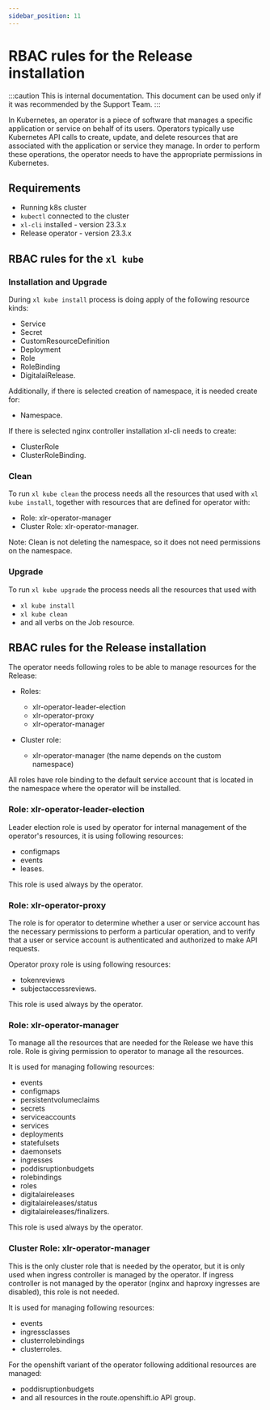 ```yaml
---
sidebar_position: 11
---
```


# RBAC rules for the Release installation

:::caution
This is internal documentation. This document can be used only if it was recommended by the Support Team.
:::

In Kubernetes, an operator is a piece of software that manages a specific application or service on behalf of its users. 
Operators typically use Kubernetes API calls to create, update, and delete resources that are associated with the application or service they manage. 
In order to perform these operations, the operator needs to have the appropriate permissions in Kubernetes.

## Requirements

- Running k8s cluster
- `kubectl` connected to the cluster
- `xl-cli` installed - version 23.3.x
- Release operator - version 23.3.x

## RBAC rules for the `xl kube`

### Installation and Upgrade

During `xl kube install` process is doing apply of the following resource kinds:
- Service
- Secret
- CustomResourceDefinition
- Deployment
- Role
- RoleBinding
- DigitalaiRelease.

Additionally, if there is selected creation of namespace, it is needed create for:
- Namespace.

If there is selected nginx controller installation xl-cli needs to create:
- ClusterRole
- ClusterRoleBinding.

### Clean

To run `xl kube clean` the process needs all the resources that used with `xl kube install`, 
together with resources that are defined for operator with:
- Role: xlr-operator-manager
- Cluster Role: xlr-operator-manager.

Note: Clean is not deleting the namespace, so it does not need permissions on the namespace.

### Upgrade

To run `xl kube upgrade` the process needs all the resources that used with 
- `xl kube install`
- `xl kube clean`
- and all verbs on the Job resource.

## RBAC rules for the Release installation

The operator needs following roles to be able to manage resources for the Release:

- Roles:
  - xlr-operator-leader-election
  - xlr-operator-proxy
  - xlr-operator-manager

- Cluster role:
  - xlr-operator-manager (the name depends on the custom namespace)

All roles have role binding to the default service account that is located in the namespace where the operator will be installed.

### Role: xlr-operator-leader-election

Leader election role is used by operator for internal management of the operator's resources, it is using following resources:
- configmaps
- events
- leases.

This role is used always by the operator.

### Role: xlr-operator-proxy

The role is for operator to determine whether a user or service account has the necessary permissions to perform a particular operation,
and to verify that a user or service account is authenticated and authorized to make API requests.

Operator proxy role is using following resources:
- tokenreviews
- subjectaccessreviews.

This role is used always by the operator.


### Role: xlr-operator-manager

To manage all the resources that are needed for the Release we have this role. Role is giving permission to operator to manage all the resources.

It is used for managing following resources:
- events
- configmaps
- persistentvolumeclaims
- secrets
- serviceaccounts
- services
- deployments
- statefulsets
- daemonsets
- ingresses
- poddisruptionbudgets
- rolebindings
- roles
- digitalaireleases
- digitalaireleases/status
- digitalaireleases/finalizers.

This role is used always by the operator.

### Cluster Role: xlr-operator-manager

This is the only cluster role that is needed by the operator, but it is only used when ingress controller is managed by the operator.
If ingress controller is not managed by the operator (nginx and haproxy ingresses are disabled), this role is not needed.

It is used for managing following resources:
- events
- ingressclasses
- clusterrolebindings
- clusterroles.

For the openshift variant of the operator following additional resources are managed:
- poddisruptionbudgets
- and all resources in the route.openshift.io API group.
